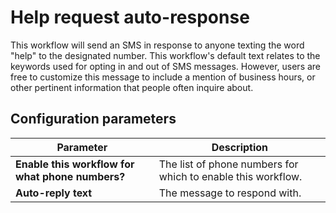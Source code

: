 # Help request auto-response

This workflow will send an SMS in response to anyone texting the word "help" to the designated number. This workflow's default text relates to the keywords used for opting in and out of SMS messages. However, users are free to customize this message to include a mention of business hours, or other pertinent information that people often inquire about. 

## Configuration parameters

| Parameter | Description |
|-|-|
| **Enable this workflow for what phone numbers?** | The list of phone numbers for which to enable this workflow. |
| **Auto-reply text** | The message to respond with. |
